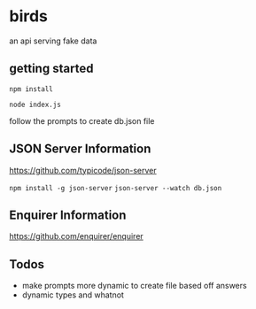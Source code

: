 # birds

an api serving fake data

## getting started

`npm install`

`node index.js`

follow the prompts to create db.json file

## JSON Server Information

<https://github.com/typicode/json-server>

`npm install -g json-server`
`json-server --watch db.json`  

## Enquirer Information

<https://github.com/enquirer/enquirer>

## Todos

- make prompts more dynamic to create file based off answers
- dynamic types and whatnot

